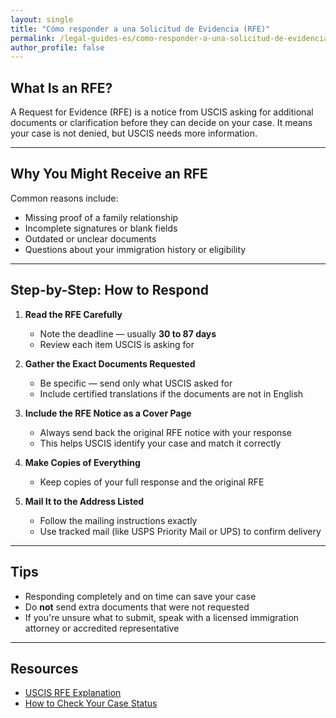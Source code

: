 ```yaml
---
layout: single
title: "Cómo responder a una Solicitud de Evidencia (RFE)"
permalink: /legal-guides-es/como-responder-a-una-solicitud-de-evidencia/
author_profile: false
---
```


## What Is an RFE?

A Request for Evidence (RFE) is a notice from USCIS asking for additional documents or clarification before they can decide on your case. It means your case is not denied, but USCIS needs more information.

---

## Why You Might Receive an RFE

Common reasons include:
- Missing proof of a family relationship
- Incomplete signatures or blank fields
- Outdated or unclear documents
- Questions about your immigration history or eligibility

---

## Step-by-Step: How to Respond

1. **Read the RFE Carefully**
   - Note the deadline — usually **30 to 87 days**
   - Review each item USCIS is asking for

2. **Gather the Exact Documents Requested**
   - Be specific — send only what USCIS asked for  
   - Include certified translations if the documents are not in English

3. **Include the RFE Notice as a Cover Page**
   - Always send back the original RFE notice with your response  
   - This helps USCIS identify your case and match it correctly

4. **Make Copies of Everything**
   - Keep copies of your full response and the original RFE

5. **Mail It to the Address Listed**
   - Follow the mailing instructions exactly  
   - Use tracked mail (like USPS Priority Mail or UPS) to confirm delivery

---

## Tips

- Responding completely and on time can save your case  
- Do **not** send extra documents that were not requested  
- If you're unsure what to submit, speak with a licensed immigration attorney or accredited representative

---

## Resources

- [USCIS RFE Explanation](https://www.uscis.gov/forms/all-forms/responding-to-a-request-for-evidence)
- [How to Check Your Case Status](https://egov.uscis.gov/casestatus/)